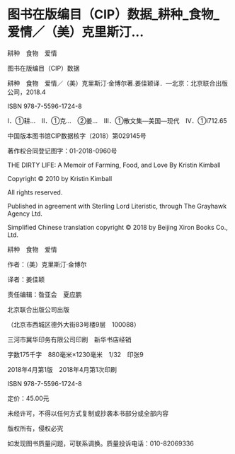 # 图书在版编目（CIP）数据_耕种_食物_爱情／（美）克里斯汀...

耕种　食物　爱情

图书在版编目（CIP）数据

耕种　食物　爱情／（美）克里斯汀·金博尔著.姜佳颖译．—北京：北京联合出版公司，2018.4

ISBN 978-7-5596-1724-8

Ⅰ．①耕…　Ⅱ．①克…　②姜…　Ⅲ．①散文集—美国—现代　Ⅳ．①I712.65

中国版本图书馆CIP数据核字（2018）第029145号

著作权合同登记图字：01-2018-0960号

THE DIRTY LIFE: A Memoir of Farming, Food, and Love By Kristin Kimball

Copyright © 2010 by Kristin Kimball

All rights reserved.

Published in agreement with Sterling Lord Literistic, through The Grayhawk Agency Ltd.

Simplified Chinese translation copyright © 2018 by Beijing Xiron Books Co., Ltd.

耕种　食物　爱情

作者：（美）克里斯汀·金博尔

译者：姜佳颖

责任编辑：昝亚会　夏应鹏

北京联合出版公司出版

（北京市西城区德外大街83号楼9层　100088）

三河市冀华印务有限公司印刷　新华书店经销

字数175千字　880毫米×1230毫米　1/32　印张9

2018年4月第1版　2018年4月第1次印刷

ISBN 978-7-5596-1724-8

定价：45.00元

未经许可，不得以任何方式复制或抄袭本书部分或全部内容

版权所有，侵权必究

如发现图书质量问题，可联系调换。质量投诉电话：010-82069336